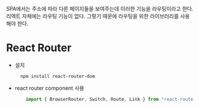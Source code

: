 SPA에서는 주소에 따라 다른 페이지들을 보여주는데 이러한 기능을 라우팅이라고 한다. 리엑트 자체에는 라우팅 기능이 없다. 그렇기 때문에 라우팅을 위한 라이브러리를 사용해야 한다. 

# React Router

* 설치 
    
        npm install react-router-dom

* react router component 사용

    ```javascript 
        import { BrowserRouter, Switch, Route, Link } from "react-router-dom";
    ```
